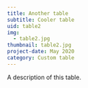 ```yaml
---
title: Another table
subtitle: Cooler table
uid: table2
img:
  - table2.jpg
thumbnail: table2.jpg
project-date: May 2020
category: Custom table
---
```

A description of this table.
